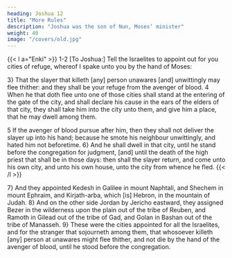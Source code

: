 ```yaml
---
heading: Joshua 12
title: "More Rules"
description: "Joshua was the son of Nun, Moses’ minister"
weight: 40
image: "/covers/old.jpg"
---
```



{{< l a="Enki" >}}
1-2 [To Joshua:] Tell the Israelites to appoint out for you cities of refuge, whereof I spake unto you by the hand of Moses: 

3} That the slayer that killeth [any] person unawares [and] unwittingly may flee thither: and they shall be your refuge from the avenger of blood. 4 When he that doth flee unto one of those cities shall stand at the entering of the gate of the city, and shall declare his cause in the ears of the elders of that city, they shall take him into the city unto them, and give him a place, that he may dwell among them. 

5 If the avenger of blood pursue after him, then they shall not deliver the slayer up into his
hand; because he smote his neighbour unwittingly, and hated him not beforetime. 6} And he shall dwell in that city, until he stand before the congregation for judgment, [and] until the death of the high priest that shall be in those days: then shall the slayer return, and come unto his own city, and unto his own house, unto the city from whence he fled.
{{< /l >}}


7} And they appointed Kedesh in Galilee in mount
Naphtali, and Shechem in mount Ephraim, and Kirjath-arba,
which [is] Hebron, in the mountain of Judah. 8} And on
the other side Jordan by Jericho eastward, they assigned
Bezer in the wilderness upon the plain out of the tribe of
Reuben, and Ramoth in Gilead out of the tribe of Gad, and
Golan in Bashan out of the tribe of Manasseh. 9} These
were the cities appointed for all the Israelites, and
for the stranger that sojourneth among them, that whosoever
killeth [any] person at unawares might flee thither, and not
die by the hand of the avenger of blood, until he stood
before the congregation.

